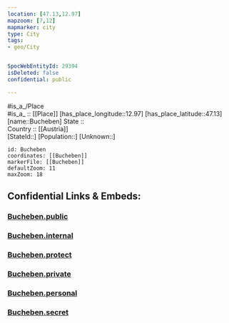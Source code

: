 ```yaml
---
location: [47.13,12.97] 
mapzoom: [7,12] 
mapmarker: city 
type: City
tags:
- geo/City


SpocWebEntityId: 29394
isDeleted: false
confidential: public

---
```

#is_a_/Place  
#is_a_ :: [[Place]] 
[has_place_longitude::12.97] 
[has_place_latitude::47.13] 
[name::Bucheben] 
State ::  
Country :: [[Austria]]  
[StateId::] 
[Population::] 
[Unknown::] 


```leaflet
id: Bucheben
coordinates: [[Bucheben]] 
markerFile: [[Bucheben]] 
defaultZoom: 11 
maxZoom: 18
```


## Confidential Links & Embeds: 

### [Bucheben.public](/_public/\Earth\Continent\Europe\Europe~Central\Austria\Austrias_States\Salzburg,State\CityBucheben.public.md) 

### [Bucheben.internal](/_internal/\Earth\Continent\Europe\Europe~Central\Austria\Austrias_States\Salzburg,State\CityBucheben.internal.md) 

### [Bucheben.protect](/_protect/\Earth\Continent\Europe\Europe~Central\Austria\Austrias_States\Salzburg,State\CityBucheben.protect.md) 

### [Bucheben.private](/_private/\Earth\Continent\Europe\Europe~Central\Austria\Austrias_States\Salzburg,State\CityBucheben.private.md) 

### [Bucheben.personal](/_personal/\Earth\Continent\Europe\Europe~Central\Austria\Austrias_States\Salzburg,State\CityBucheben.personal.md) 

### [Bucheben.secret](/_secret/\Earth\Continent\Europe\Europe~Central\Austria\Austrias_States\Salzburg,State\CityBucheben.secret.md)

